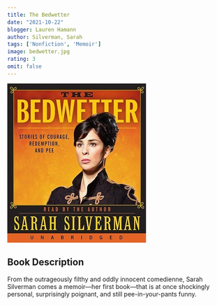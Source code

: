 ```yaml
---
title: The Bedwetter
date: "2021-10-22"
blogger: Lauren Hamann
author: Silverman, Sarah
tags: ['Nonfiction', 'Memoir']
image: bedwetter.jpg
rating: 3
omit: false
---
```


![Book Cover](bedwetter.jpg)


## Book Description

From the outrageously filthy and oddly innocent comedienne, Sarah Silverman comes a memoir—her first book—that is at once shockingly personal, surprisingly poignant, and still pee-in-your-pants funny.
